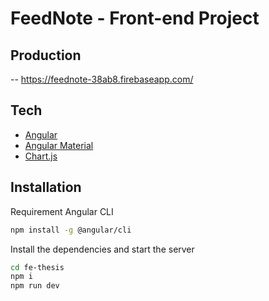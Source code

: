 # FeedNote - Front-end Project

## Production
-- https://feednote-38ab8.firebaseapp.com/

## Tech

- [Angular](https://angular.io/)
- [Angular Material](https://material.angular.io/)
- [Chart.js](https://www.chartjs.org/)

## Installation

Requirement Angular CLI

```sh
npm install -g @angular/cli
```

Install the dependencies and start the server

```sh
cd fe-thesis
npm i
npm run dev
```